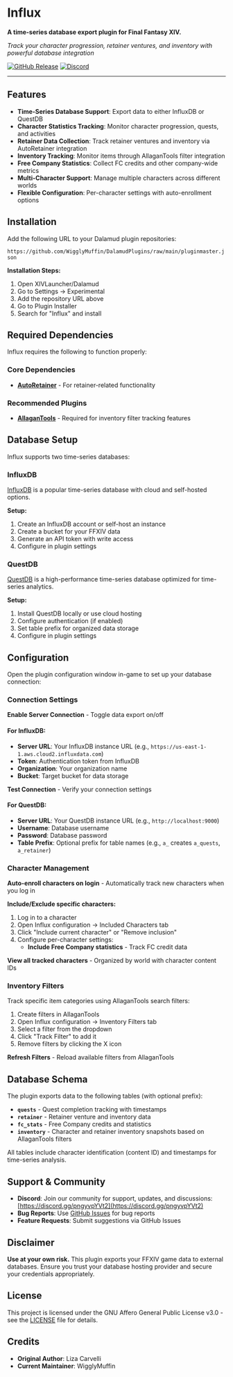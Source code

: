 ﻿# Influx

**A time-series database export plugin for Final Fantasy XIV.**

*Track your character progression, retainer ventures, and inventory with powerful database integration*

[![GitHub Release](https://img.shields.io/github/v/release/WigglyMuffin/Influx?style=for-the-badge&logo=github&color=brightgreen)](https://github.com/WigglyMuffin/Influx/releases)
[![Discord](https://img.shields.io/badge/Discord-Join%20Server-5865F2?style=for-the-badge&logo=discord&logoColor=white)](https://discord.gg/pngyvpYVt2)

---

## Features

- **Time-Series Database Support**: Export data to either InfluxDB or QuestDB
- **Character Statistics Tracking**: Monitor character progression, quests, and activities
- **Retainer Data Collection**: Track retainer ventures and inventory via AutoRetainer integration
- **Inventory Tracking**: Monitor items through AllaganTools filter integration
- **Free Company Statistics**: Collect FC credits and other company-wide metrics
- **Multi-Character Support**: Manage multiple characters across different worlds
- **Flexible Configuration**: Per-character settings with auto-enrollment options

## Installation

Add the following URL to your Dalamud plugin repositories:

`https://github.com/WigglyMuffin/DalamudPlugins/raw/main/pluginmaster.json`

**Installation Steps:**
1. Open XIVLauncher/Dalamud
2. Go to Settings → Experimental
3. Add the repository URL above
4. Go to Plugin Installer
5. Search for "Influx" and install

## Required Dependencies

Influx requires the following to function properly:

### Core Dependencies
- **[AutoRetainer](https://github.com/PunishXIV/AutoRetainer)** - For retainer-related functionality

### Recommended Plugins
- **[AllaganTools](https://github.com/Critical-Impact/AllaganTools)** - Required for inventory filter tracking features

## Database Setup

Influx supports two time-series databases:

### InfluxDB
[InfluxDB](https://www.influxdata.com/) is a popular time-series database with cloud and self-hosted options.

**Setup:**
1. Create an InfluxDB account or self-host an instance
2. Create a bucket for your FFXIV data
3. Generate an API token with write access
4. Configure in plugin settings

### QuestDB
[QuestDB](https://questdb.io/) is a high-performance time-series database optimized for time-series analytics.

**Setup:**
1. Install QuestDB locally or use cloud hosting
2. Configure authentication (if enabled)
3. Set table prefix for organized data storage
4. Configure in plugin settings

## Configuration

Open the plugin configuration window in-game to set up your database connection:

### Connection Settings

**Enable Server Connection** - Toggle data export on/off

#### For InfluxDB:
- **Server URL**: Your InfluxDB instance URL (e.g., `https://us-east-1-1.aws.cloud2.influxdata.com`)
- **Token**: Authentication token from InfluxDB
- **Organization**: Your organization name
- **Bucket**: Target bucket for data storage

**Test Connection** - Verify your connection settings

#### For QuestDB:
- **Server URL**: Your QuestDB instance URL (e.g., `http://localhost:9000`)
- **Username**: Database username
- **Password**: Database password
- **Table Prefix**: Optional prefix for table names (e.g., `a_` creates `a_quests`, `a_retainer`)

### Character Management

**Auto-enroll characters on login** - Automatically track new characters when you log in

**Include/Exclude specific characters:**
1. Log in to a character
2. Open Influx configuration → Included Characters tab
3. Click "Include current character" or "Remove inclusion"
4. Configure per-character settings:
   - **Include Free Company statistics** - Track FC credit data

**View all tracked characters** - Organized by world with character content IDs

### Inventory Filters

Track specific item categories using AllaganTools search filters:

1. Create filters in AllaganTools
2. Open Influx configuration → Inventory Filters tab
3. Select a filter from the dropdown
4. Click "Track Filter" to add it
5. Remove filters by clicking the X icon

**Refresh Filters** - Reload available filters from AllaganTools

## Database Schema

The plugin exports data to the following tables (with optional prefix):

- **`quests`** - Quest completion tracking with timestamps
- **`retainer`** - Retainer venture and inventory data
- **`fc_stats`** - Free Company credits and statistics
- **`inventory`** - Character and retainer inventory snapshots based on AllaganTools filters

All tables include character identification (content ID) and timestamps for time-series analysis.

## Support & Community

- **Discord**: Join our community for support, updates, and discussions: [https://discord.gg/pngyvpYVt2](https://discord.gg/pngyvpYVt2)
- **Bug Reports**: Use [GitHub Issues](https://github.com/WigglyMuffin/Influx/issues) for bug reports
- **Feature Requests**: Submit suggestions via GitHub Issues

## Disclaimer

**Use at your own risk.** This plugin exports your FFXIV game data to external databases. Ensure you trust your database hosting provider and secure your credentials appropriately.

## License

This project is licensed under the GNU Affero General Public License v3.0 - see the [LICENSE](LICENSE) file for details.

## Credits

- **Original Author**: Liza Carvelli
- **Current Maintainer**: WigglyMuffin
